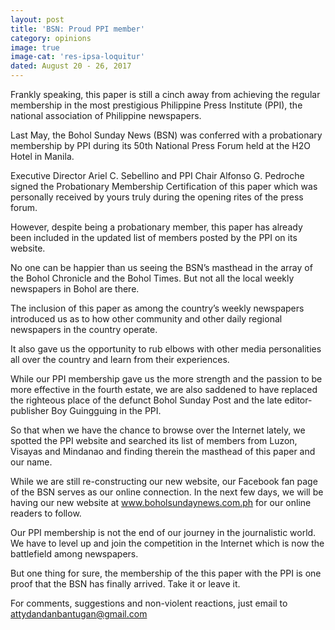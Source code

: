 ```yaml
---
layout: post
title: 'BSN: Proud PPI member'
category: opinions
image: true
image-cat: 'res-ipsa-loquitur'
dated: August 20 - 26, 2017
---
```


Frankly speaking, this paper is still a cinch away from achieving the regular membership in the most prestigious Philippine Press Institute (PPI), the national association of Philippine newspapers.

Last May, the Bohol Sunday News (BSN) was conferred with a probationary membership by PPI during its 50th National Press Forum held at the H2O Hotel in Manila.

Executive Director Ariel C. Sebellino and PPI Chair Alfonso G. Pedroche signed the Probationary Membership Certification of this paper which was personally received by yours truly during the opening rites of the press forum.

However, despite being a probationary member, this paper has already been included in the updated list of members posted by the PPI on its website.

No one can be happier than us seeing the BSN’s masthead in the array of the Bohol Chronicle and the Bohol Times. But not all the local weekly newspapers in Bohol are there.

The inclusion of this paper as among the country’s weekly newspapers introduced us as to how other community and other daily regional newspapers in the country operate.

It also gave us the opportunity to rub elbows with other media personalities all over the country and learn from their experiences.

While our PPI membership gave us the more strength and the passion to be more effective in the fourth estate, we are also saddened to have replaced the righteous place of the defunct Bohol Sunday Post and the late editor-publisher Boy Guingguing in the PPI.

So that when we have the chance to browse over the Internet lately, we spotted the PPI website and searched its list of members from Luzon, Visayas and Mindanao and finding therein the masthead of this paper and our name.

While we are still re-constructing our new website, our Facebook fan page of the BSN serves as our online connection. In the next few days, we will be having our new website at www.boholsundaynews.com.ph for our online readers to follow.

Our PPI membership is not the end of our journey in the journalistic world. We have to level up and join the competition in the Internet which is now the battlefield among newspapers.

But one thing for sure, the membership of the this paper with the PPI is one proof that the BSN has finally arrived. Take it or leave it.

For comments, suggestions and non-violent reactions, just email to attydandanbantugan@gmail.com
